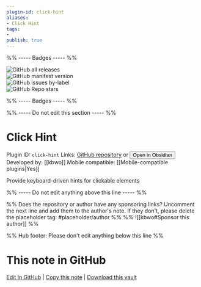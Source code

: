 ```yaml
---
plugin-id: click-hint
aliases:
- Click Hint
tags: 
- 
publish: true
---
```


%% ----- Badges ----- %%

![GitHub all releases](https://img.shields.io/github/downloads/kbwo/obsidian-click-hint/total?color=573E7A&logo=github&style=for-the-badge)   
![GitHub manifest version](https://img.shields.io/github/manifest-json/v/kbwo/obsidian-click-hint?color=573E7A&logo=github&style=for-the-badge)   
![GitHub issues by-label](https://img.shields.io/github/issues/kbwo/obsidian-click-hint/help%20wanted?color=573E7A&logo=github&style=for-the-badge)   
![GitHub Repo stars](https://img.shields.io/github/stars/kbwo/obsidian-click-hint?color=573E7A&logo=github&style=for-the-badge)

%% ----- Badges ----- %%

%% ----- Do not edit this section ----- %%

# Click Hint

Plugin ID: `click-hint`
Links: [GitHub repository](https://github.com/kbwo/obsidian-click-hint) or [<button id=HH>Open in Obsidian</button>](obsidian://show-plugin?id=click-hint)
Developed by: [[kbwo]]
Mobile compatible: [[Mobile-compatible plugins|Yes]]

Provide keyboard-driven hints for clickable elements

%% ----- Do not edit anything above this line ----- %% 

%% Does the repository or author have any sponsoring links? Uncomment the next line and add them to the author's note. If they don't, please delete the placeholder tag: #placeholder/author %%
%% ![[kbwo#Sponsor this author]] %%

%% Hub footer: Please don't edit anything below this line %%

# This note in GitHub

<span class="git-footer">[Edit In GitHub](https://github.dev/obsidian-community/obsidian-hub/blob/main/02%20-%20Community%20Expansions/02.05%20All%20Community%20Expansions/Plugins/click-hint.md "git-hub-edit-note") | [Copy this note](https://raw.githubusercontent.com/obsidian-community/obsidian-hub/main/02%20-%20Community%20Expansions/02.05%20All%20Community%20Expansions/Plugins/click-hint.md "git-hub-copy-note") | [Download this vault](https://github.com/obsidian-community/obsidian-hub/archive/refs/heads/main.zip "git-hub-download-vault") </span>
